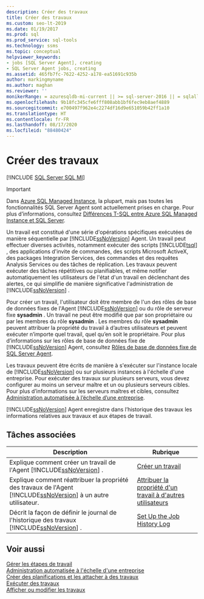 ```yaml
---
description: Créer des travaux
title: Créer des travaux
ms.custom: seo-lt-2019
ms.date: 01/19/2017
ms.prod: sql
ms.prod_service: sql-tools
ms.technology: ssms
ms.topic: conceptual
helpviewer_keywords:
- jobs [SQL Server Agent], creating
- SQL Server Agent jobs, creating
ms.assetid: 465fb7fc-7622-4252-a178-ea51691c935b
author: markingmyname
ms.author: maghan
ms.reviewer: ''
monikerRange: = azuresqldb-mi-current || >= sql-server-2016 || = sqlallproducts-allversions
ms.openlocfilehash: 9b18fc345cfe6fff808abb1bf6fec9eb8aef4889
ms.sourcegitcommit: e700497f962e4c2274df16d9e651059b42ff1a10
ms.translationtype: HT
ms.contentlocale: fr-FR
ms.lasthandoff: 08/17/2020
ms.locfileid: "88480424"
---
```

# <a name="create-jobs"></a>Créer des travaux
[!INCLUDE [SQL Server SQL MI](../../includes/applies-to-version/sql-asdbmi.md)]

> [!IMPORTANT]  
> Dans [Azure SQL Managed Instance](https://docs.microsoft.com/azure/sql-database/sql-database-managed-instance), la plupart, mais pas toutes les fonctionnalités SQL Server Agent sont actuellement prises en charge. Pour plus d’informations, consultez [Différences T-SQL entre Azure SQL Managed Instance et SQL Server](https://docs.microsoft.com/azure/sql-database/sql-database-managed-instance-transact-sql-information#sql-server-agent).

Un travail est constitué d'une série d'opérations spécifiques exécutées de manière séquentielle par [!INCLUDE[ssNoVersion](../../includes/ssnoversion-md.md)] Agent. Un travail peut effectuer diverses activités, notamment exécuter des scripts [!INCLUDE[tsql](../../includes/tsql-md.md)] , des applications d'invite de commandes, des scripts Microsoft ActiveX, des packages Integration Services, des commandes et des requêtes Analysis Services ou des tâches de réplication. Les travaux peuvent exécuter des tâches répétitives ou planifiables, et même notifier automatiquement les utilisateurs de l'état d'un travail en déclenchant des alertes, ce qui simplifie de manière significative l'administration de [!INCLUDE[ssNoVersion](../../includes/ssnoversion-md.md)] .  
  
Pour créer un travail, l'utilisateur doit être membre de l'un des rôles de base de données fixes de l'Agent [!INCLUDE[ssNoVersion](../../includes/ssnoversion-md.md)] ou du rôle de serveur fixe **sysadmin** . Un travail ne peut être modifié que par son propriétaire ou par les membres du rôle **sysadmin** . Les membres du rôle **sysadmin** peuvent attribuer la propriété du travail à d’autres utilisateurs et peuvent exécuter n’importe quel travail, quel qu’en soit le propriétaire. Pour plus d’informations sur les rôles de base de données fixe de [!INCLUDE[ssNoVersion](../../includes/ssnoversion-md.md)] Agent, consultez [Rôles de base de données fixe de SQL Server Agent](../../ssms/agent/sql-server-agent-fixed-database-roles.md).  
  
Les travaux peuvent être écrits de manière à s'exécuter sur l'instance locale de [!INCLUDE[ssNoVersion](../../includes/ssnoversion-md.md)] ou sur plusieurs instances à l'échelle d'une entreprise. Pour exécuter des travaux sur plusieurs serveurs, vous devez configurer au moins un serveur maître et un ou plusieurs serveurs cibles. Pour plus d’informations sur les serveurs maîtres et cibles, consultez [Administration automatisée à l’échelle d’une entreprise](../../ssms/agent/automated-administration-across-an-enterprise.md).  
  
[!INCLUDE[ssNoVersion](../../includes/ssnoversion-md.md)] Agent enregistre dans l’historique des travaux les informations relatives aux travaux et aux étapes de travail.  
  
## <a name="related-tasks"></a>Tâches associées  
  
|Description|Rubrique|  
|-|-|  
|Explique comment créer un travail de l'Agent [!INCLUDE[ssNoVersion](../../includes/ssnoversion-md.md)] .|[Créer un travail](../../ssms/agent/create-a-job.md)|  
|Explique comment réattribuer la propriété des travaux de l'Agent [!INCLUDE[ssNoVersion](../../includes/ssnoversion-md.md)] à un autre utilisateur.|[Attribuer la propriété d'un travail à d'autres utilisateurs](../../ssms/agent/give-others-ownership-of-a-job.md)|  
|Décrit la façon de définir le journal de l'historique des travaux [!INCLUDE[ssNoVersion](../../includes/ssnoversion-md.md)] .|[Set Up the Job History Log](../../ssms/agent/set-up-the-job-history-log.md)|  
  
## <a name="see-also"></a>Voir aussi  
[Gérer les étapes de travail](../../ssms/agent/manage-job-steps.md)  
[Administration automatisée à l'échelle d'une entreprise](../../ssms/agent/automated-administration-across-an-enterprise.md)  
[Créer des planifications et les attacher à des travaux](../../ssms/agent/create-and-attach-schedules-to-jobs.md)  
[Exécuter des travaux](../../ssms/agent/run-jobs.md)  
[Afficher ou modifier les travaux](../../ssms/agent/view-or-modify-jobs.md)  
  

